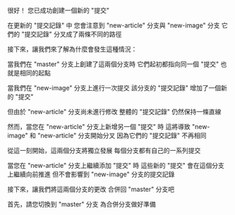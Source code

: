 很好！
您已成功創建一個新的 "提交"

在更新的 "提交記錄" 中
您會注意到 "new-article" 分支與 "new-image" 分支
它們的 "提交記錄" 分叉成了兩條不同的路徑

接下來，讓我們來了解為什麼會發生這種情況：

當我們在 "master" 分支上創建了這兩個分支時
它們起初都指向同一個 "提交"
也就是相同的起點

當我們在 "new-image" 分支上進行一次提交
該分支的 "提交記錄" 增加了一個新的 "提交"

但由於 "new-article" 分支尚未進行修改
整體的 "提交記錄" 仍然保持一條直線

然而，當您在 "new-article" 分支上新增另一個 "提交" 時
這將導致 "new-image" 和 "new-article" 分支開始分叉
因為它們的 "提交記錄" 不再相同

從這一刻開始，這兩個分支將獨立發展
每個分支都有自己的一系列提交

當您在 "new-article" 分支上繼續添加 "提交" 時
這些新的 "提交" 會在這個分支上繼續向前推進
但不會影響到 "new-image" 分支的提交記錄

接下來，讓我們將這兩個分支的更改
合併回 "master" 分支吧

首先，請您切換到 "master" 分支
為合併分支做好準備